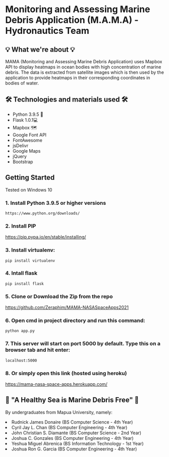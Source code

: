 # Monitoring and Assessing Marine Debris Application (M.A.M.A) - Hydronautics Team

## 💡 What we're about 💡

MAMA (Monitoring and Assessing Marine Debris Application) uses Mapbox API to display heatmaps in ocean bodies with high concentration of marine debris. The data is extracted from satellite images which is then used by the application to provide heatmaps in their corresponding coordinates in bodies of water.

## 🛠 Technologies and materials used 🛠
<ul>
<li>Python 3.9.5 🐍
</li>
<li>Flask 1.0.1💻
</li>
<li>Mapbox 🗺</li>
<li>Google Font API</li>
<li>FontAwesome</li>
<li>jsDelivr</li>
<li>Google Maps</li>
<li>jQuery</li>
<li>Bootstrap</li>
</ul>

## Getting Started
Tested on Windows 10

### 1. Install Python 3.9.5 or higher versions
    https://www.python.org/downloads/
    
### 2. Install PIP

  https://pip.pypa.io/en/stable/installing/

### 3. Install virtualenv:
   ```
   pip install virtualenv
   ```
### 4. Intall flask
   ```
   pip install flask
   ```
### 5. Clone or Download the Zip from the repo

  https://github.com/Zeraphim/MAMA-NASASpaceApps2021
   
### 6. Open cmd in project directory and run this command:
```
python app.py
```

### 7. This server will start on port 5000 by default. Type this on a browser tab and hit enter:
```
localhost:5000
```

### 8. Or simply open this link (hosted using heroku)

https://mama-nasa-space-apps.herokuapp.com/

## 🌊 "A Healthy Sea is Marine Debris Free" 🌊
By undergraduates from Mapua University, namely:
<li>Rudnick James Donaire (BS Computer Science - 4th Year)</li>
<li>Cyril Jay L. Chan (BS Computer Engineering - 4th Year)</li>
<li>John Christian S. Diamante (BS Computer Science - 2nd Year)</li>
<li>Joshua C. Gonzales (BS Computer Engineering - 4th Year)</li>
<li>Yeshua Miguel Abrenica (BS Information Technology - 1st Year)</li>
<li>Joshua Ron G. Garcia (BS Computer Engineering - 4th Year)</li>
